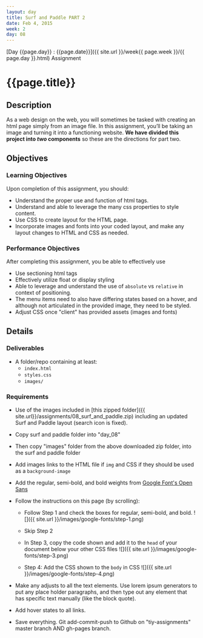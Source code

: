 ```yaml
---
layout: day
title: Surf and Paddle PART 2
date: Feb 4, 2015
week: 2
day: 08
---
```

[Day {{page.day}} : {{page.date}}]({{ site.url }}/week{{ page.week }}/{{ page.day }}.html) Assignment

# {{page.title}}


## Description
As a web design on the web, you will sometimes be tasked with creating an html page simply from an image file. In this assignment, you’ll be taking an image and turning it into a functioning website. **We have divided this project into *two* components** so these are the directions for part two.

## Objectives

### Learning Objectives

Upon completion of this assignment, you should:

* Understand the proper use and function of html tags.
* Understand and able to leverage the many css properties to style content.
* Use CSS to create layout for the HTML page.
* Incorporate images and fonts into your coded layout, and make any layout changes to HTML and CSS as needed.

### Performance Objectives

After completing this assignment, you be able to effectively use

* Use sectioning html tags
* Effectively utilize float or display styling
* Able to leverage and understand the use of `absolute` vs `relative` in context of positioning.
* The menu items need to also have differing states based on a hover, and although not articulated in the provided image, they need to be styled.
* Adjust CSS once "client" has provided assets (images and fonts)


## Details

### Deliverables

* A folder/repo containing at least:
  * `index.html`
  * `styles.css`
  * `images/`


### Requirements

* Use of the images included in [this zipped folder]({{ site.url}}/assignments/08_surf_and_paddle.zip) including an updated Surf and Paddle layout (search icon is fixed).


* Copy surf and paddle folder into "day_08"
* Then copy "images" folder from the above downloaded zip folder, into the surf and paddle folder
* Add images links to the HTML file if `img` and CSS if they should be used as a `background-image`

* Add the regular, semi-bold, and bold weights from [Google Font's Open Sans](http://www.google.com/fonts#UsePlace:use/Collection:Open+Sans)

* Follow the instructions on this page (by scrolling):
	* Follow Step 1 and check the boxes for regular, semi-bold, and bold. ![]({{ site.url }}/images/google-fonts/step-1.png)

	* Skip Step 2

	* In Step 3, copy the code shown and add it to the `head` of your document below your other CSS files ![]({{ site.url }}/images/google-fonts/step-3.png)

	* Step 4: Add the CSS shown to the `body` in CSS
	![]({{ site.url }}/images/google-fonts/step-4.png)

* Make any adjusts to all the text elements. Use lorem ipsum generators to put any place holder paragraphs, and then type out any element that has specific text manually (like the block quote).

* Add hover states to all links.

* Save everything. Git add-commit-push to Github on "tiy-assignments" master branch AND gh-pages branch.

